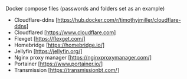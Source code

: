 Docker compose files (passwords and folders set as an example)

- Cloudflare-ddns [https://hub.docker.com/r/timothyjmiller/cloudflare-ddns]
- Cloudflared [https://www.cloudflare.com]
- Flexget [https://flexget.com/]
- Homebridge [https://homebridge.io/]
- Jellyfin [https://jellyfin.org/]
- Nginx proxy manager [https://nginxproxymanager.com/]
- Portainer [https://www.portainer.io/]
- Transmission [https://transmissionbt.com/]
